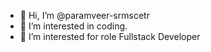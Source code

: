 - 👋 Hi, I’m @paramveer-srmscetr
- 👀 I’m interested in coding.
- 🌱 I’m interested for role Fullstack Developer

<!---
paramveer-srmscetr/paramveer-srmscetr is a ✨ special ✨ repository because its `README.md` (this file) appears on your GitHub profile.
You can click the Preview link to take a look at your changes.
--->
